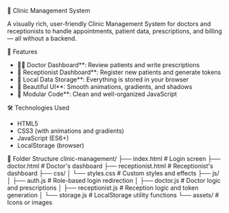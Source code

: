  🏥 Clinic Management System

A visually rich, user-friendly Clinic Management System for doctors and receptionists to handle appointments, patient data, prescriptions, and billing — all without a backend.

 🚀 Features

- 👨‍⚕️ Doctor Dashboard**: Review patients and write prescriptions
- 🧾 Receptionist Dashboard**: Register new patients and generate tokens
- 💾 Local Data Storage**: Everything is stored in your browser
- 🎨 Beautiful UI**: Smooth animations, gradients, and shadows
- 🧩 Modular Code**: Clean and well-organized JavaScript

 🛠️ Technologies Used

- HTML5
- CSS3 (with animations and gradients)
- JavaScript (ES6+)
- LocalStorage (browser)

📂 Folder Structure
clinic-management/
├── index.html # Login screen
├── doctor.html # Doctor's dashboard
├── receptionist.html # Receptionist's dashboard
├── css/
│ └── styles.css # Custom styles and effects
├── js/
│ ├── auth.js # Role-based login redirection
│ ├── doctor.js # Doctor logic and prescriptions
│ ├── receptionist.js # Reception logic and token generation
│ └── storage.js # LocalStorage utility functions
└── assets/ # Icons or images 

